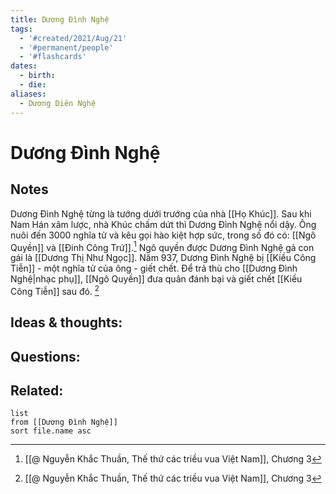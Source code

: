 ```yaml
---
title: Dương Đình Nghệ
tags:
  - '#created/2021/Aug/21'
  - '#permanent/people'
  - '#flashcards'
dates:
  - birth:
  - die:
aliases:
  - Dương Diên Nghệ
---
```

# Dương Đình Nghệ


## Notes
Dương Đình Nghệ từng là tướng dưới trướng của nhà [[Họ Khúc]]. Sau khi Nam Hán xâm lược, nhà Khúc chấm dứt thì Dương Đình Nghệ nổi dậy. Ông nuôi đến 3000 nghĩa tử và kêu gọi hào kiệt hợp sức, trong số đó có: [[Ngô Quyền]] và [[Đinh Công Trứ]].[^1]
Ngô quyền được Dương Đình Nghệ gả con gái là [[Dương Thị Như Ngọc]]. Năm 937, Dương Đình Nghệ bị [[Kiều Công Tiễn]] - một nghĩa tử của ông - giết chết. Để trả thù cho [[Dương Đình Nghệ|nhạc phụ]], [[Ngô Quyền]] đưa quân đánh bại  và giết chết [[Kiều Công Tiễn]] sau đó. [^1]

## Ideas & thoughts:


## Questions:


## Related:
```dataview
list
from [[Dương Đình Nghệ]]
sort file.name asc
```
[^1]: [[@ Nguyễn Khắc Thuần, Thế thứ các triều vua Việt Nam]], Chương 3